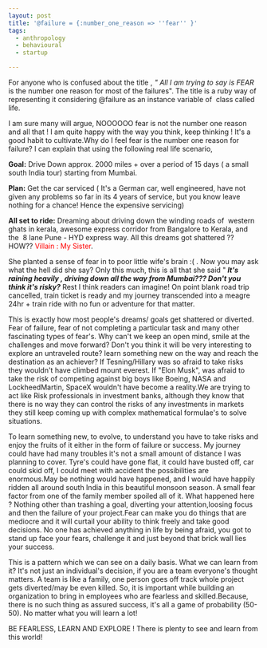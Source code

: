 ```yaml
---
layout: post
title: '@failure = {:number_one_reason => ''fear'' }'
tags:
  - anthropology
  - behavioural
  - startup

---
```


For anyone who is confused about the title , <em>" All I am trying to say is FEAR</em> is the number one reason for most of the failures". The title is a ruby way of representing it considering @failure as an instance variable of  class called life.

I am sure many will argue, NOOOOOO fear is not the number one reason and all that ! I am quite happy with the way you think, keep thinking ! It's a good habit to cultivate.Why do I feel fear is the number one reason for failure? I can explain that using the following real life scenario,

<strong>Goal:</strong> 
Drive Down approx. 2000 miles + over a period of 15 days ( a small south India tour) starting from Mumbai.

<strong>Plan:</strong>
Get the car serviced ( It's a German car, well engineered, have not given any problems so far in its 4 years of service, but you know leave nothing for a chance! Hence the expensive servicing)

<strong>All set to ride:</strong>
Dreaming about driving down the winding roads of  western ghats in kerala, awesome express corridor from Bangalore to Kerala, and the  8 lane Pune - HYD express way. All this dreams got shattered ?? HOW?? <span style="color:red;">Villain : My Sister</span>.

She planted a sense of fear in to poor little wife's brain :( . Now you may ask what the hell did she say? Only this much, this is all that she said "<strong><em> It's raining heavily , driving down all the way from Mumbai??? Don't you think it's risky?</em></strong> Rest I think readers can imagine! On point blank road trip cancelled, train ticket is ready and my journey transcended into a meagre 24hr + train ride with no fun or adventure for that matter.

This is exactly how most people's dreams/ goals get shattered or diverted. Fear of failure, fear of not completing a particular task and many other fascinating types of fear's. Why can't we keep an open mind, smile at the challenges and move forward? Don't you think it will be very interesting to explore an untraveled route? learn something new on the way and reach the destination as an achiever? If Tesning/Hillary was so afraid to take risks they wouldn't have climbed mount everest. If "Elon Musk", was afraid to take the risk of competing against big boys like Boeing, NASA and LockheedMartin, SpaceX wouldn't have become a reality.We are trying to act like Risk professionals in investment banks, although they know that there is no way they can control the risks of any investments in markets they still keep coming up with complex mathematical formulae's to solve situations.

To learn something new, to evolve, to understand you have to take risks and enjoy the fruits of it either in the form of failure or success. My journey could have had many troubles it's not a small amount of distance I was planning to cover. Tyre's could have gone flat, it could have busted off, car could skid off, I could meet with accident the possibilities are enormous.May be nothing would have happened, and I would have happily ridden all around south India in this beautiful monsoon season. A small fear factor from one of the family member spoiled all of it. What happened here ? Nothing other than trashing a goal, diverting your attention,loosing focus and then the failure of your project.Fear can make you do things that are mediocre and it will curtail your ability to think freely and take good decisions. No one has achieved anything in life by being afraid, you got to stand up face your fears, challenge it and just beyond that brick wall lies your success.

This is a pattern which we can see on a daily basis. What we can learn from it? It's not just an individual's decision, if you are a team everyone's thought matters. A team is like a family, one person goes off track whole project gets diverted/may be even killed. So, it is important while building an organization to bring in employees who are fearless and skilled.Because, there is no such thing as assured success, it's all a game of probability (50-50). No matter what you will learn a lot!

BE FEARLESS, LEARN AND EXPLORE ! There is plenty to see and learn from this world!

&nbsp;
